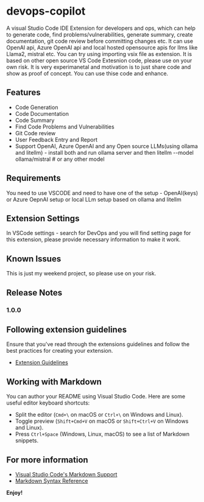 # devops-copilot 

A visual Studio Code IDE Extension for developers and ops, which can help to generate code, find problems/vulnerabilities, generate summary, create documentation, git code review before committing changes etc. 
It can use OpenAI api, Azure OpenAI api and local hosted opensource apis for llms like Llama2, mistral etc.
You can try using importing vsix file as extension. It is based on other open source VS Code Extesnion code, please use on your own risk. It is very experimanetal and motivation is to just share code and show as proof of concept.
You can use thise code and enhance.

## Features

- Code Generation
- Code Documentation
- Code Summary
- Find Code Problems and Vulnerabilities
- Git Code review
- User Feedback Entry and Report
- Support OpenAI, Azure OpenAI and any Open source LLMs(using ollama and litellm) - install both and run ollama server and then litellm --model ollama/mistral # or any other model

## Requirements

You need to use VSCODE and need to have one of the setup - OpenAI(keys) or Azure OepnAI setup or local LLm setup based on ollama and litellm

## Extension Settings

In VSCode settings - search for DevOps and you will find setting page for this extension, please provide necessary information to make it work.

## Known Issues

This is just my weekend project, so please use on your risk.

## Release Notes

### 1.0.0


## Following extension guidelines

Ensure that you've read through the extensions guidelines and follow the best practices for creating your extension.

* [Extension Guidelines](https://code.visualstudio.com/api/references/extension-guidelines)

## Working with Markdown

You can author your README using Visual Studio Code. Here are some useful editor keyboard shortcuts:

* Split the editor (`Cmd+\` on macOS or `Ctrl+\` on Windows and Linux).
* Toggle preview (`Shift+Cmd+V` on macOS or `Shift+Ctrl+V` on Windows and Linux).
* Press `Ctrl+Space` (Windows, Linux, macOS) to see a list of Markdown snippets.

## For more information

* [Visual Studio Code's Markdown Support](http://code.visualstudio.com/docs/languages/markdown)
* [Markdown Syntax Reference](https://help.github.com/articles/markdown-basics/)

**Enjoy!**
